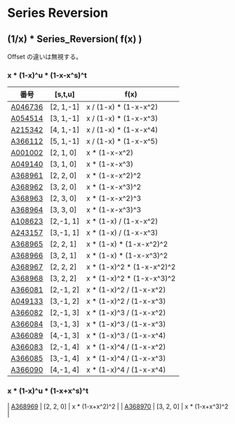 # Series Reversion

## (1/x) * Series_Reversion( f(x) )

Offset の違いは無視する。

### x * (1-x)^u * (1-x-x^s)^t

| 番号 | [s,t,u] | f(x) |
|----- | ----- | ----- | 
| [A046736](https://oeis.org/A046736) | [2, 1,-1] | x / (1-x)   * (1-x-x^2)   |
| [A054514](https://oeis.org/A054514) | [3, 1,-1] | x / (1-x)   * (1-x-x^3)   |
| [A215342](https://oeis.org/A215342) | [4, 1,-1] | x / (1-x)   * (1-x-x^4)   |
| [A366112](https://oeis.org/A366112) | [5, 1,-1] | x / (1-x)   * (1-x-x^5)   |
| [A001002](https://oeis.org/A001002) | [2, 1, 0] | x *           (1-x-x^2)   |
| [A049140](https://oeis.org/A049140) | [3, 1, 0] | x *           (1-x-x^3)   |
| [A368961](https://oeis.org/A368961) | [2, 2, 0] | x *           (1-x-x^2)^2 |
| [A368962](https://oeis.org/A368962) | [3, 2, 0] | x *           (1-x-x^3)^2 |
| [A368963](https://oeis.org/A368963) | [2, 3, 0] | x *           (1-x-x^2)^3 |
| [A368964](https://oeis.org/A368964) | [3, 3, 0] | x *           (1-x-x^3)^3 |
| [A108623](https://oeis.org/A108623) | [2,-1, 1] | x * (1-x)   / (1-x-x^2)   |
| [A243157](https://oeis.org/A243157) | [3,-1, 1] | x * (1-x)   / (1-x-x^3)   |
| [A368965](https://oeis.org/A368965) | [2, 2, 1] | x * (1-x)   * (1-x-x^2)^2 |
| [A368966](https://oeis.org/A368966) | [3, 2, 1] | x * (1-x)   * (1-x-x^3)^2 |
| [A368967](https://oeis.org/A368967) | [2, 2, 2] | x * (1-x)^2 * (1-x-x^2)^2 |
| [A368968](https://oeis.org/A368968) | [3, 2, 2] | x * (1-x)^2 * (1-x-x^3)^2 |
| [A366081](https://oeis.org/A366081) | [2,-1, 2] | x * (1-x)^2 / (1-x-x^2)   |
| [A049133](https://oeis.org/A049133) | [3,-1, 2] | x * (1-x)^2 / (1-x-x^3)   |
| [A366082](https://oeis.org/A366082) | [2,-1, 3] | x * (1-x)^3 / (1-x-x^2)   |
| [A366084](https://oeis.org/A366084) | [3,-1, 3] | x * (1-x)^3 / (1-x-x^3)   |
| [A366089](https://oeis.org/A366089) | [4,-1, 3] | x * (1-x)^3 / (1-x-x^4)   |
| [A366083](https://oeis.org/A366083) | [2,-1, 4] | x * (1-x)^4 / (1-x-x^2)   |
| [A366085](https://oeis.org/A366085) | [3,-1, 4] | x * (1-x)^4 / (1-x-x^3)   |
| [A366090](https://oeis.org/A366090) | [4,-1, 4] | x * (1-x)^4 / (1-x-x^4)   |


### x * (1-x)^u * (1-x+x^s)^t

| [A368969](https://oeis.org/A368969) | [2, 2, 0] | x *           (1-x+x^2)^2 |
| [A368970](https://oeis.org/A368970) | [3, 2, 0] | x *           (1-x+x^3)^2 |
